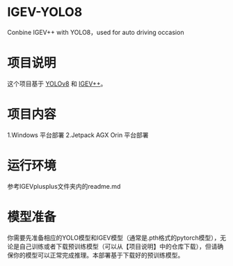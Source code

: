 # IGEV-YOLO8
Conbine IGEV++ with YOLO8，used for auto driving occasion

# 项目说明
这个项目基于 [YOLOv8](https://github.com/ultralytics/ultralytics) 和 [IGEV++](https://github.com/gangweiX/IGEV-plusplus)。

# 项目内容
1.Windows 平台部署
2.Jetpack AGX Orin 平台部署

# 运行环境
参考IGEVplusplus文件夹内的readme.md

# 模型准备
你需要先准备相应的YOLO模型和IGEV模型（通常是.pth格式的pytorch模型），无论是自己训练或者下载预训练模型（可以从【项目说明】中的仓库下载），但请确保你的模型可以正常完成推理。本部署基于下载好的预训练模型。



